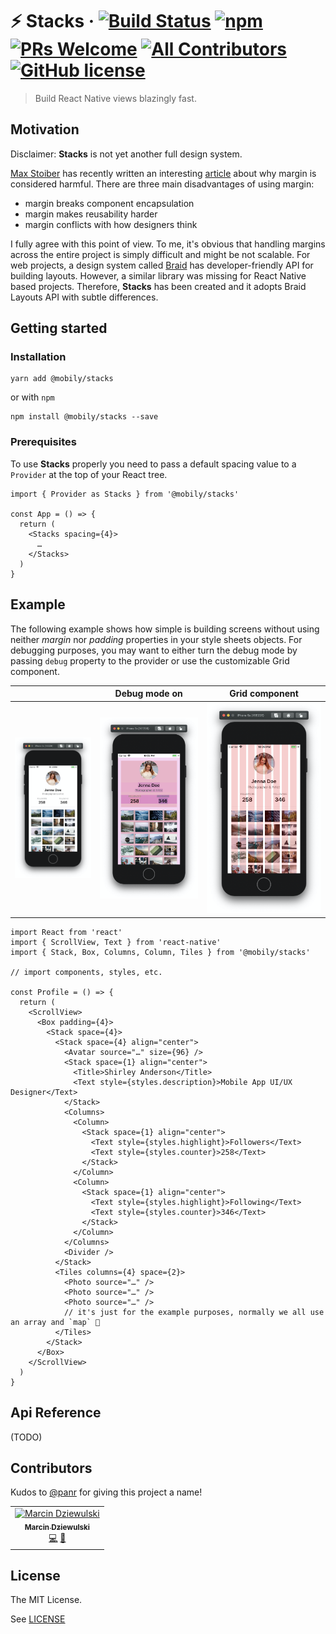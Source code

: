 # ⚡ Stacks &middot; [![Build Status](https://img.shields.io/travis/com/mobily/stacks.svg?style=flat-square)](https://travis-ci.com/mobily/stacks) [![npm](https://img.shields.io/npm/v/@mobily/stacks.svg?style=flat-square)](https://www.npmjs.com/package/@mobily/stacks)  [![PRs Welcome](https://img.shields.io/badge/PRs-welcome-brightgreen.svg?style=flat-square)](http://makeapullrequest.com) [![All Contributors](https://img.shields.io/badge/all_contributors-1-orange.svg?style=flat-square)](#contributors) [![GitHub license](https://img.shields.io/badge/license-MIT-blue.svg?style=flat-square)](https://github.com/mobily/stacks/blob/master/LICENSE)

> Build React Native views blazingly fast.

## Motivation

Disclaimer: **Stacks** is not yet another full design system.

[Max Stoiber](https://github.com/mxstbr) has recently written an interesting [article](https://mxstbr.com/thoughts/margin) about why margin is considered harmful. There are three main disadvantages of using margin:

- margin breaks component encapsulation
- margin makes reusability harder
- margin conflicts with how designers think

I fully agree with this point of view. To me, it's obvious that handling margins across the entire project is simply difficult and might be not scalable. For web projects, a design system called [Braid](https://seek-oss.github.io/braid-design-system/foundations/layout) has developer-friendly API for building layouts. However, a similar library was missing for React Native based projects. Therefore, **Stacks** has been created and it adopts Braid Layouts API with subtle differences.

## Getting started

### Installation

```shell
yarn add @mobily/stacks
```

or with `npm`

```shell
npm install @mobily/stacks --save
```

### Prerequisites

To use **Stacks** properly you need to pass a default spacing value to a `Provider` at the top of your React tree.

```tsx
import { Provider as Stacks } from '@mobily/stacks'

const App = () => {
  return (
    <Stacks spacing={4}>
      …
    </Stacks>
  )
}
```

## Example

The following example shows how simple is building screens without using neither _margin_ nor _padding_ properties in your style sheets objects. For debugging purposes, you may want to either turn the debug mode by passing `debug` property to the provider or use the customizable Grid component.

|  | Debug mode on | Grid component |
| -- | ------------- | ------------- |
| ![screen](assets/example.png) | ![screen](assets/example-debug.png)  | ![screen](assets/example-grid.png) |

```tsx
import React from 'react'
import { ScrollView, Text } from 'react-native'
import { Stack, Box, Columns, Column, Tiles } from '@mobily/stacks'

// import components, styles, etc.

const Profile = () => {
  return (
    <ScrollView>
      <Box padding={4}>
        <Stack space={4}>
          <Stack space={4} align="center">
            <Avatar source="…" size={96} />
            <Stack space={1} align="center">
              <Title>Shirley Anderson</Title>
              <Text style={styles.description}>Mobile App UI/UX Designer</Text>
            </Stack>
            <Columns>
              <Column>
                <Stack space={1} align="center">
                  <Text style={styles.highlight}>Followers</Text>
                  <Text style={styles.counter}>258</Text>
                </Stack>
              </Column>
              <Column>
                <Stack space={1} align="center">
                  <Text style={styles.highlight}>Following</Text>
                  <Text style={styles.counter}>346</Text>
                </Stack>
              </Column>
            </Columns>
            <Divider />
          </Stack>
          <Tiles columns={4} space={2}>
            <Photo source="…" />
            <Photo source="…" />
            <Photo source="…" />
            // it's just for the example purposes, normally we all use an array and `map` 🙈
          </Tiles>
        </Stack>
      </Box>
    </ScrollView>
  )
}
```

## Api Reference

(TODO)

## Contributors

Kudos to [@panr](https://github.com/panr) for giving this project a name!

<!-- ALL-CONTRIBUTORS-LIST:START - Do not remove or modify this section -->
<!-- prettier-ignore -->
<table><tr><td align="center"><a href="https://twitter.com/__marcin_"><img src="https://avatars1.githubusercontent.com/u/1467712?v=4" width="100px;" alt="Marcin Dziewulski"/><br /><sub><b>Marcin Dziewulski</b></sub></a><br /><a href="https://github.com/mobily/stacks/commits?author=mobily" title="Code">💻</a> <a href="https://github.com/mobily/stacks/commits?author=mobily" title="Documentation">📖</a></td></tr></table>

<!-- ALL-CONTRIBUTORS-LIST:END -->

## License

The MIT License.

See [LICENSE](LICENSE)
